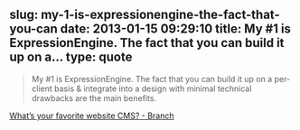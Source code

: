 slug: my-1-is-expressionengine-the-fact-that-you-can
date: 2013-01-15 09:29:10
title: My #1 is ExpressionEngine. The fact that you can build it up on a...
type: quote
---

> My #1 is ExpressionEngine. The fact that you can build it up on a per-client basis & integrate into a design with minimal technical drawbacks are the main benefits.

[What’s your favorite website CMS? - Branch](http://branch.com/b/what-s-your-favorite-website-cms)
